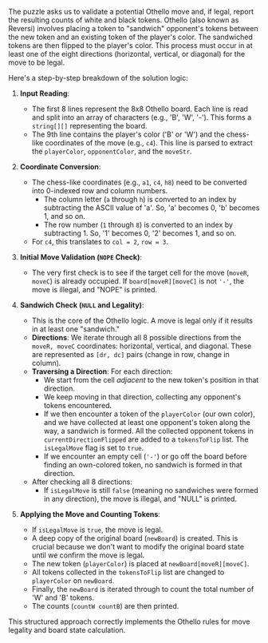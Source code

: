 The puzzle asks us to validate a potential Othello move and, if legal, report the resulting counts of white and black tokens. Othello (also known as Reversi) involves placing a token to "sandwich" opponent's tokens between the new token and an existing token of the player's color. The sandwiched tokens are then flipped to the player's color. This process must occur in at least one of the eight directions (horizontal, vertical, or diagonal) for the move to be legal.

Here's a step-by-step breakdown of the solution logic:

1.  **Input Reading**:
    *   The first 8 lines represent the 8x8 Othello board. Each line is read and split into an array of characters (e.g., 'B', 'W', '-'). This forms a `string[][]` representing the board.
    *   The 9th line contains the player's color ('B' or 'W') and the chess-like coordinates of the move (e.g., `c4`). This line is parsed to extract the `playerColor`, `opponentColor`, and the `moveStr`.

2.  **Coordinate Conversion**:
    *   The chess-like coordinates (e.g., `a1`, `c4`, `h8`) need to be converted into 0-indexed row and column numbers.
        *   The column letter (`a` through `h`) is converted to an index by subtracting the ASCII value of 'a'. So, 'a' becomes 0, 'b' becomes 1, and so on.
        *   The row number (`1` through `8`) is converted to an index by subtracting 1. So, '1' becomes 0, '2' becomes 1, and so on.
    *   For `c4`, this translates to `col = 2`, `row = 3`.

3.  **Initial Move Validation (`NOPE` Check)**:
    *   The very first check is to see if the target cell for the move (`moveR`, `moveC`) is already occupied. If `board[moveR][moveC]` is not `'-'`, the move is illegal, and "NOPE" is printed.

4.  **Sandwich Check (`NULL` and Legality)**:
    *   This is the core of the Othello logic. A move is legal only if it results in at least one "sandwich."
    *   **Directions**: We iterate through all 8 possible directions from the `moveR, moveC` coordinates: horizontal, vertical, and diagonal. These are represented as `[dr, dc]` pairs (change in row, change in column).
    *   **Traversing a Direction**: For each direction:
        *   We start from the cell *adjacent* to the new token's position in that direction.
        *   We keep moving in that direction, collecting any opponent's tokens encountered.
        *   If we then encounter a token of the `playerColor` (our own color), and we have collected at least one opponent's token along the way, a sandwich is formed. All the collected opponent tokens in `currentDirectionFlipped` are added to a `tokensToFlip` list. The `isLegalMove` flag is set to `true`.
        *   If we encounter an empty cell (`'-'`) or go off the board before finding an own-colored token, no sandwich is formed in that direction.
    *   After checking all 8 directions:
        *   If `isLegalMove` is still `false` (meaning no sandwiches were formed in any direction), the move is illegal, and "NULL" is printed.

5.  **Applying the Move and Counting Tokens**:
    *   If `isLegalMove` is `true`, the move is legal.
    *   A deep copy of the original board (`newBoard`) is created. This is crucial because we don't want to modify the original board state until we confirm the move is legal.
    *   The new token (`playerColor`) is placed at `newBoard[moveR][moveC]`.
    *   All tokens collected in the `tokensToFlip` list are changed to `playerColor` on `newBoard`.
    *   Finally, the `newBoard` is iterated through to count the total number of 'W' and 'B' tokens.
    *   The counts (`countW countB`) are then printed.

This structured approach correctly implements the Othello rules for move legality and board state calculation.